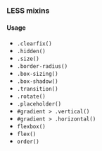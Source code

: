 ### LESS mixins

#### Usage

* `.clearfix()`
* `.hidden()`
* `.size()`
* `.border-radius()`
* `.box-sizing()`
* `.box-shadow()`
* `.transition()`
* `.rotate()`
* `.placeholder()`
* `#gradient > .vertical()`
* `#gradient > .horizontal()`
* `flexbox()`
* `flex()`
* `order()`


